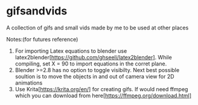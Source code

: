 # gifsandvids
A collection of gifs and small vids made by me to be used at other places

Notes:(for futures reference)
1. For importing Latex equations to blender use latex2blender[https://github.com/ghseeli/latex2blender]. While compiling, set X = 90 to import equations in the corret plane.
2. Blender >=2.8 has no option to toggle visibilty. Next best possible soultion is to move the objects in and out of camera view for 2D animations
3. Use Krita[https://krita.org/en/] for creating gifs. If would need ffmpeg which you can download from here[https://ffmpeg.org/download.html]
